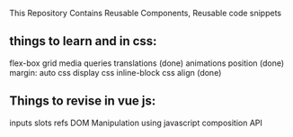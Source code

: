 This Repository Contains Reusable Components, Reusable code snippets

things to learn and in css:
------------------------
flex-box
grid
media queries 
translations (done)
animations
position (done)
margin: auto
css display
css inline-block
css align (done)

Things to revise in vue js:
---------------------------
inputs
slots
refs
DOM Manipulation using javascript
composition API